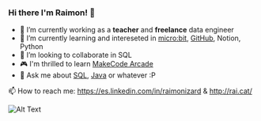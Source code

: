### Hi there I'm Raimon! 👋

- 🔭 I’m currently working as a **teacher** and **freelance** data engineer
- 🌱 I’m currently learning and intereseted in [micro:bit](https://makecode.microbit.org/ "MakeCode micro:bit"), [GitHub](https://github.com/ "GitHub"), Notion, Python
- 👯 I’m looking to collaborate in SQL
- :video_game: I'm thrilled to learn [MakeCode Arcade](https://arcade.makecode.com/ "MakeCode Arcade")
- 💬 Ask me about [SQL](https://github.com/raimonizard/SQL "SQL personal repo for teaching purposes"), [Java](https://github.com/raimonizard/java "Java personal repo for teaching purposes") or whatever :P

📫 How to reach me: https://es.linkedin.com/in/raimonizard & http://rai.cat/

  ![Alt Text](https://cdn3.whatculture.com/images/2015/01/arcades.gif)

